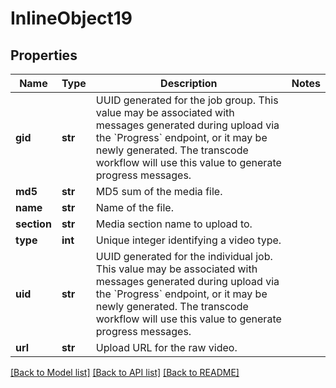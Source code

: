 # InlineObject19

## Properties
Name | Type | Description | Notes
------------ | ------------- | ------------- | -------------
**gid** | **str** | UUID generated for the job group. This value may be associated with messages generated during upload via the &#x60;Progress&#x60; endpoint, or it may be newly generated. The transcode workflow will use this value to generate progress messages. | 
**md5** | **str** | MD5 sum of the media file. | 
**name** | **str** | Name of the file. | 
**section** | **str** | Media section name to upload to. | 
**type** | **int** | Unique integer identifying a video type. | 
**uid** | **str** | UUID generated for the individual job. This value may be associated with messages generated during upload via the &#x60;Progress&#x60; endpoint, or it may be newly generated. The transcode workflow will use this value to generate progress messages. | 
**url** | **str** | Upload URL for the raw video. | 

[[Back to Model list]](../README.md#documentation-for-models) [[Back to API list]](../README.md#documentation-for-api-endpoints) [[Back to README]](../README.md)


